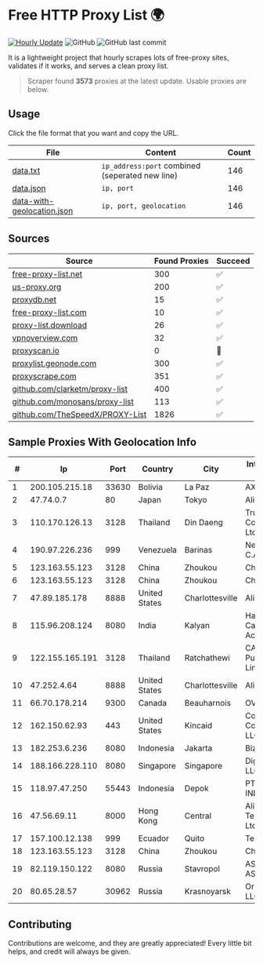 
# Free HTTP Proxy List 🌍

[![Hourly Update](https://github.com/mertguvencli/http-proxy-list/actions/workflows/main.yml/badge.svg?branch=main)](https://github.com/mertguvencli/http-proxy-list/actions/workflows/main.yml)
![GitHub](https://img.shields.io/github/license/mertguvencli/http-proxy-list)
![GitHub last commit](https://img.shields.io/github/last-commit/mertguvencli/http-proxy-list)

It is a lightweight project that hourly scrapes lots of free-proxy sites, validates if it works, and serves a clean proxy list.


> Scraper found **3573** proxies at the latest update. Usable proxies are below.

## Usage

Click the file format that you want and copy the URL.


|File|Content|Count|
|----|-------|-----|
|[data.txt](https://raw.githubusercontent.com/mertguvencli/http-proxy-list/main/proxy-list/data.txt)|`ip_address:port` combined (seperated new line)|146|
|[data.json](https://raw.githubusercontent.com/mertguvencli/http-proxy-list/main/proxy-list/data.json)|`ip, port`|146|
|[data-with-geolocation.json](https://raw.githubusercontent.com/mertguvencli/http-proxy-list/main/proxy-list/data-with-geolocation.json)|`ip, port, geolocation`|146|

## Sources

|Source|Found Proxies|Succeed|
|------|-------------|-------|
|[free-proxy-list.net](https://free-proxy-list.net)|300|✅|
|[us-proxy.org](https://www.us-proxy.org)|200|✅|
|[proxydb.net](http://proxydb.net)|15|✅|
|[free-proxy-list.com](https://free-proxy-list.com/?page=&port=&type%5B%5D=http&type%5B%5D=https&up_time=0&search=Search)|10|✅|
|[proxy-list.download](https://www.proxy-list.download/HTTP)|26|✅|
|[vpnoverview.com](https://vpnoverview.com/privacy/anonymous-browsing/free-proxy-servers)|32|✅|
|[proxyscan.io](https://www.proxyscan.io)|0|🚫|
|[proxylist.geonode.com](https://proxylist.geonode.com/api/proxy-list?limit=300&page=1&sort_by=lastChecked&sort_type=desc&protocols=http,https)|300|✅|
|[proxyscrape.com](https://api.proxyscrape.com/v2/?request=displayproxies&protocol=http&timeout=10000&country=all&ssl=all&anonymity=all)|351|✅|
|[github.com/clarketm/proxy-list](https://raw.githubusercontent.com/clarketm/proxy-list/master/proxy-list-raw.txt)|400|✅|
|[github.com/monosans/proxy-list](https://raw.githubusercontent.com/monosans/proxy-list/main/proxies/http.txt)|113|✅|
|[github.com/TheSpeedX/PROXY-List](https://raw.githubusercontent.com/TheSpeedX/PROXY-List/master/http.txt)|1826|✅|


## Sample Proxies With Geolocation Info

|#|Ip|Port|Country|City|Internet Service Provider|
|-|--|----|-------|----|-------------------------|
|1|200.105.215.18|33630|Bolivia|La Paz|AXS Bolivia S. A.|
|2|47.74.0.7|80|Japan|Tokyo|Alibaba.com LLC|
|3|110.170.126.13|3128|Thailand|Din Daeng|True Internet Corporation CO. Ltd.|
|4|190.97.226.236|999|Venezuela|Barinas|NetLink América C.A.|
|5|123.163.55.123|3128|China|Zhoukou|Chinanet|
|6|123.163.55.123|3128|China|Zhoukou|Chinanet|
|7|47.89.185.178|8888|United States|Charlottesville|Alibaba.com LLC|
|8|115.96.208.124|8080|India|Kalyan|Hathway IP over Cable Internet Access|
|9|122.155.165.191|3128|Thailand|Ratchathewi|CAT Telecom Public Company Limited|
|10|47.252.4.64|8888|United States|Charlottesville|Alibaba.com LLC|
|11|66.70.178.214|9300|Canada|Beauharnois|OVH SAS|
|12|162.150.62.93|443|United States|Kincaid|Comcast Cable Communications, LLC|
|13|182.253.6.236|8080|Indonesia|Jakarta|Biznet Networks|
|14|188.166.228.110|8080|Singapore|Singapore|DigitalOcean, LLC|
|15|118.97.47.250|55443|Indonesia|Depok|PT. TELKOM INDONESIA|
|16|47.56.69.11|8000|Hong Kong|Central|Alibaba (US) Technology Co., Ltd.|
|17|157.100.12.138|999|Ecuador|Quito|Telconet S.A|
|18|123.163.55.123|3128|China|Zhoukou|Chinanet|
|19|82.119.150.122|8080|Russia|Stavropol|AS8342 and AS8263|
|20|80.65.28.57|30962|Russia|Krasnoyarsk|Orion Telecom LLC|



## Contributing

Contributions are welcome, and they are greatly appreciated! Every
little bit helps, and credit will always be given.

